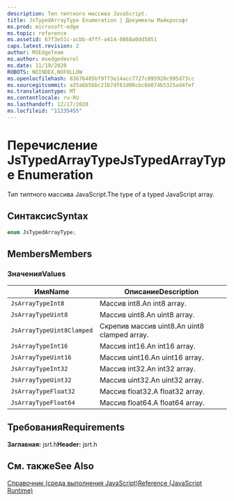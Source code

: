 ```yaml
---
description: Тип типтного массива JavaScript.
title: JsTypedArrayType Enumeration | Документы Майкрософт
ms.prod: microsoft-edge
ms.topic: reference
ms.assetid: 67f3e51c-acbb-4fff-a414-0868a0dd5051
caps.latest.revision: 2
author: MSEdgeTeam
ms.author: msedgedevrel
ms.date: 11/19/2020
ROBOTS: NOINDEX,NOFOLLOW
ms.openlocfilehash: 83676485bf9f73e14acc7727c895920c995d73cc
ms.sourcegitcommit: a35a6b5bbc21b7df61d08cbc6b074b5325ad4fef
ms.translationtype: MT
ms.contentlocale: ru-RU
ms.lasthandoff: 12/17/2020
ms.locfileid: "11235455"
---
```

# <span data-ttu-id="ad61c-103">Перечисление JsTypedArrayType</span><span class="sxs-lookup"><span data-stu-id="ad61c-103">JsTypedArrayType Enumeration</span></span>

<span data-ttu-id="ad61c-104">Тип типтного массива JavaScript.</span><span class="sxs-lookup"><span data-stu-id="ad61c-104">The type of a typed JavaScript array.</span></span>  
  
## <span data-ttu-id="ad61c-105">Синтаксис</span><span class="sxs-lookup"><span data-stu-id="ad61c-105">Syntax</span></span>  
  
```cpp  
enum JsTypedArrayType;  
```  
  
## <span data-ttu-id="ad61c-106">Members</span><span class="sxs-lookup"><span data-stu-id="ad61c-106">Members</span></span>  
  
### <span data-ttu-id="ad61c-107">Значения</span><span class="sxs-lookup"><span data-stu-id="ad61c-107">Values</span></span>  
  
|<span data-ttu-id="ad61c-108">Имя</span><span class="sxs-lookup"><span data-stu-id="ad61c-108">Name</span></span>|<span data-ttu-id="ad61c-109">Описание</span><span class="sxs-lookup"><span data-stu-id="ad61c-109">Description</span></span>|  
|----------|-----------------|  
|`JsArrayTypeInt8`|<span data-ttu-id="ad61c-110">Массив int8.</span><span class="sxs-lookup"><span data-stu-id="ad61c-110">An int8 array.</span></span>|  
|`JsArrayTypeUint8`|<span data-ttu-id="ad61c-111">Массив uint8.</span><span class="sxs-lookup"><span data-stu-id="ad61c-111">An uint8 array.</span></span>|  
|`JsArrayTypeUint8Clamped`|<span data-ttu-id="ad61c-112">Скрепив массив uint8.</span><span class="sxs-lookup"><span data-stu-id="ad61c-112">An uint8 clamped array.</span></span>|  
|`JsArrayTypeInt16`|<span data-ttu-id="ad61c-113">Массив int16.</span><span class="sxs-lookup"><span data-stu-id="ad61c-113">An int16 array.</span></span>|  
|`JsArrayTypeUint16`|<span data-ttu-id="ad61c-114">Массив uint16.</span><span class="sxs-lookup"><span data-stu-id="ad61c-114">An uint16 array.</span></span>|  
|`JsArrayTypeInt32`|<span data-ttu-id="ad61c-115">Массив int32.</span><span class="sxs-lookup"><span data-stu-id="ad61c-115">An int32 array.</span></span>|  
|`JsArrayTypeUint32`|<span data-ttu-id="ad61c-116">Массив uint32.</span><span class="sxs-lookup"><span data-stu-id="ad61c-116">An uint32 array.</span></span>|  
|`JsArrayTypeFloat32`|<span data-ttu-id="ad61c-117">Массив float32.</span><span class="sxs-lookup"><span data-stu-id="ad61c-117">A float32 array.</span></span>|  
|`JsArrayTypeFloat64`|<span data-ttu-id="ad61c-118">Массив float64.</span><span class="sxs-lookup"><span data-stu-id="ad61c-118">A float64 array.</span></span>|  
  
## <span data-ttu-id="ad61c-119">Требования</span><span class="sxs-lookup"><span data-stu-id="ad61c-119">Requirements</span></span>  
 <span data-ttu-id="ad61c-120">**Заглавная:** jsrt.h</span><span class="sxs-lookup"><span data-stu-id="ad61c-120">**Header:** jsrt.h</span></span>  
  
## <span data-ttu-id="ad61c-121">См. также</span><span class="sxs-lookup"><span data-stu-id="ad61c-121">See Also</span></span>  
 [<span data-ttu-id="ad61c-122">Справочник (среда выполнения JavaScript)</span><span class="sxs-lookup"><span data-stu-id="ad61c-122">Reference (JavaScript Runtime)</span></span>](../chakra-hosting/reference-javascript-runtime.md)
